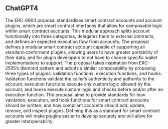 ## ChatGPT4

The ERC-6900 proposal standardizes smart contract accounts and account plugins, which are smart contract interfaces that allow for composable logic within smart contract accounts. This modular approach splits account functionality into three categories, delegates them to external contracts, and defines an expected execution flow from accounts. The proposal defines a modular smart contract account capable of supporting all standard-conformant plugins, allowing users to have greater portability of their data, and for plugin developers to not have to choose specific wallet implementations to support. The proposal takes inspiration from ERC-2535’s diamond pattern and adopts a similar composability by proposing three types of plugins: validation functions, execution functions, and hooks. Validation functions validate the caller’s authenticity and authority to the account, execution functions execute any custom logic allowed by the account, and hooks execute custom logic and checks before and/or after an execution function. The proposal aims to provide standards for how validation, execution, and hook functions for smart contract accounts should be written, and how compliant accounts should add, update, remove, and inspect plugins. Defining this as a standard for smart contract accounts will make plugins easier to develop securely and will allow for greater interoperability.
